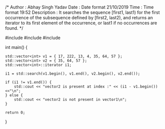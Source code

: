 /*
    Author : Abhay Singh Yadav
    Date : Date format 21/10/2019
    Time : Time format 19:52
    Description : It searches the sequence [first1, last1) for the first occurrence of the subsequence defined by [first2, last2), and returns 			an iterator to its first element of the occurrence, or last1 if no occurrences are found.
*/

#include <iostream> 
#include <vector> 
#include <algorithm> 

int main() { 
	
	std::vector<int> v1 = { 17, 222, 13, 4, 35, 64, 57 }; 
	std::vector<int> v2 = { 35, 64, 57 }; 	
	std::vector<int>::iterator i1; 

	i1 = std::search(v1.begin(), v1.end(), v2.begin(), v2.end()); 

	if (i1 != v1.end()) { 
		std::cout << "vector2 is present at index :" << (i1 - v1.begin())<<"\n"; 
	} else { 
		std::cout << "vector2 is not present in vector1\n"; 
	} 

	return 0; 
} 
